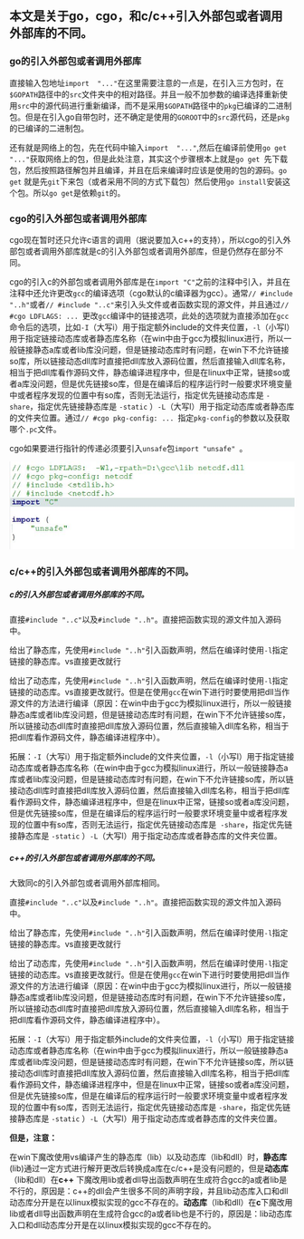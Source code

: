##   本文是关于go，cgo，和c/c++引入外部包或者调用外部库的不同。

###   go的引入外部包或者调用外部库

直接输入包地址`import  "..."`在这里需要注意的一点是，在引入三方包时，在`$GOPATH`路径中的`src`文件夹中的相对路径。并且一般不加参数的编译选择重新使用`src`中的源代码进行重新编译，而不是采用`$GOPATH`路径中的`pkg`已编译的二进制包。但是在引入go自带包时，还不确定是使用的`GOROOT`中的`src`源代码，还是`pkg`的已编译的二进制包。

还有就是网络上的包，先在代码中输入`import  "..."`,然后在编译前使用`go get "..."`获取网络上的包，但是此处注意，其实这个步骤根本上就是`go get `先下载包，然后按照路径解包并且编译，并且在后来编译时应该是使用的包的源码。`go get` 就是先`git`下来包（或者采用不同的方式下载包）然后使用`go install`安装这个包。所以`go get`是依赖`git`的。

### cgo的引入外部包或者调用外部库

cgo现在暂时还只允许c语言的调用（据说要加入c++的支持），所以cgo的引入外部包或者调用外部库就是c的引入外部包或者调用外部库，但是仍然存在部分不同。

cgo的引入c的外部包或者调用外部库是在`import "C"`之前的注释中引入，并且在注释中还允许更改`gcc`的编译选项（cgo默认的c编译器为gcc）。通常`// #include "..h"`或者`// #include "..c"`来引入头文件或者函数实现的源文件，并且通过`// #cgo LDFLAGS: ... `更改`gcc`编译中的链接选项，此处的选项就为直接添加在`gcc`命令后的选项，比如`-I`（大写i）用于指定额外include的文件夹位置，`-l`（小写l）用于指定链接动态库或者静态库名称（在win中由于gcc为模拟linux进行，所以一般链接静态a库或者lib库没问题，但是链接动态库时有问题，在win下不允许链接so库，所以链接动态dll库时直接把dll库放入源码位置，然后直接输入dll库名称，相当于把dll库看作源码文件，静态编译进程序中，但是在linux中正常，链接so或者a库没问题，但是优先链接so库，但是在编译后的程序运行时一般要求环境变量中或者程序发现的位置中有so库，否则无法运行，指定优先链接动态库是 `-share`，指定优先链接静态库是 `-static` ）`-L`（大写l）用于指定动态库或者静态库的文件夹位置。通过`// #cgo pkg-config: ... `指定`pkg-config`的参数以及获取哪个`.pc`文件。

cgo如果要进行指针的传递必须要引入`unsafe`包`import "unsafe" `。

![](jpg/cgo2.JPG)

### c/c++的引入外部包或者调用外部库的不同。

##### c的引入外部包或者调用外部库的不同。

直接`#include "..c"`以及`#include "..h"`。直接把函数实现的源文件加入源码中。

给出了静态库，先使用`#include "..h"`引入函数声明，然后在编译时使用`-l`指定链接的静态库。vs直接更改就行

给出了动态库，先使用`#include "..h"`引入函数声明，然后在编译时使用`-l`指定链接的动态库。vs直接更改就行。但是在使用`gcc`在win下进行时要使用把dll当作源文件的方法进行编译（原因：在win中由于gcc为模拟linux进行，所以一般链接静态a库或者lib库没问题，但是链接动态库时有问题，在win下不允许链接so库，所以链接动态dll库时直接把dll库放入源码位置，然后直接输入dll库名称，相当于把dll库看作源码文件，静态编译进程序中）。

拓展：`-I`（大写i）用于指定额外include的文件夹位置，`-l`（小写l）用于指定链接动态库或者静态库名称（在win中由于gcc为模拟linux进行，所以一般链接静态a库或者lib库没问题，但是链接动态库时有问题，在win下不允许链接so库，所以链接动态dll库时直接把dll库放入源码位置，然后直接输入dll库名称，相当于把dll库看作源码文件，静态编译进程序中，但是在linux中正常，链接so或者a库没问题，但是优先链接so库，但是在编译后的程序运行时一般要求环境变量中或者程序发现的位置中有so库，否则无法运行，指定优先链接动态库是` -share`，指定优先链接静态库是 `-static` ）`-L`（大写l）用于指定动态库或者静态库的文件夹位置。

##### c++的引入外部包或者调用外部库的不同。

大致同c的引入外部包或者调用外部库相同。

直接`#include "..c"`以及`#include "..h"`。直接把函数实现的源文件加入源码中。

给出了静态库，先使用`#include "..h"`引入函数声明，然后在编译时使用`-l`指定链接的静态库。vs直接更改就行

给出了动态库，先使用`#include "..h"`引入函数声明，然后在编译时使用`-l`指定链接的动态库。vs直接更改就行。但是在使用`gcc`在win下进行时要使用把dll当作源文件的方法进行编译（原因：在win中由于gcc为模拟linux进行，所以一般链接静态a库或者lib库没问题，但是链接动态库时有问题，在win下不允许链接so库，所以链接动态dll库时直接把dll库放入源码位置，然后直接输入dll库名称，相当于把dll库看作源码文件，静态编译进程序中）。

拓展：`-I`（大写i）用于指定额外include的文件夹位置，`-l`（小写l）用于指定链接动态库或者静态库名称（在win中由于gcc为模拟linux进行，所以一般链接静态a库或者lib库没问题，但是链接动态库时有问题，在win下不允许链接so库，所以链接动态dll库时直接把dll库放入源码位置，然后直接输入dll库名称，相当于把dll库看作源码文件，静态编译进程序中，但是在linux中正常，链接so或者a库没问题，但是优先链接so库，但是在编译后的程序运行时一般要求环境变量中或者程序发现的位置中有so库，否则无法运行，指定优先链接动态库是 `-share`，指定优先链接静态库是 `-static` ）`-L`（大写l）用于指定动态库或者静态库的文件夹位置。

**但是，注意：**

在win下魔改使用vs编译产生的静态库（lib）以及动态库（lib和dll）时，**静态库**(lib)通过一定方式进行解开更改后转换成a库在c/c++是没有问题的，但是**动态库**（lib和dll）在**c++** 下魔改用lib或者dll导出函数声明在生成符合gcc的a或者lib是不行的，原因是：c++的dll会产生很多不同的声明字段，并且lib动态库入口和dll动态库分开是在以linux模拟实现的gcc不存在的。**动态库**（lib和dll）在**c**下魔改用lib或者dll导出函数声明在生成符合gcc的a或者lib也是不行的，原因是：lib动态库入口和dll动态库分开是在以linux模拟实现的gcc不存在的。
